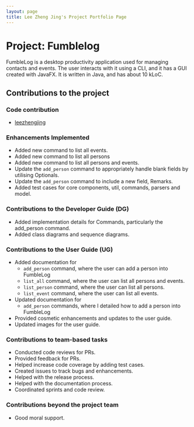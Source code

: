 ```yaml
---
layout: page
title: Lee Zheng Jing's Project Portfolio Page
---
```


# Project: Fumblelog

FumbleLog is a desktop productivity application used for managing contacts and events. The user interacts with it using a CLI, and it has a GUI created with JavaFX. It is written in Java, and has about 10 kLoC.

## Contributions to the project

### Code contribution
* [leezhengjing](https://nus-cs2103-ay2324s1.github.io/tp-dashboard/?search=leezhengjing&breakdown=true)

### Enhancements Implemented
* Added new command to list all events.
* Added new command to list all persons
* Added new command to list all persons and events.
* Update the `add_person` command to appropriately handle blank fields by utilising Optionals.
* Update the `add_person` command to include a new field, Remarks.
* Added test cases for core components, util, commands, parsers and model.

### Contributions to the Developer Guide (DG)
* Added implementation details for Commands, particularly the add_person command.
* Added class diagrams and sequence diagrams.

### Contributions to the User Guide (UG)
* Added documentation for
    * `add_person` command, where the user can add a person into FumbleLog
    * `list_all` command, where the user can list all persons and events.
    * `list_person` command, where the user can list all persons.
    * `list_event` command, where the user can list all events.
* Updated documentation for
    * `add_person` commands, where I detailed how to add a person into FumbleLog
* Provided cosmetic enhancements and updates to the user guide.
* Updated images for the user guide.


### Contributions to team-based tasks
* Conducted code reviews for PRs.
* Provided feedback for PRs.
* Helped increase code coverage by adding test cases.
* Created issues to track bugs and enhancements.
* Helped with the release process.
* Helped with the documentation process.
* Coordinated sprints and code review.

### Contributions beyond the project team
* Good moral support.
